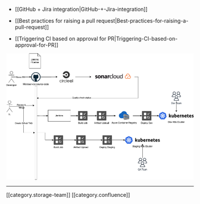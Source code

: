 
* [[GitHub + Jira integration|GitHub-+-Jira-integration]]


* [[Best practices for raising a pull request|Best-practices-for-raising-a-pull-request]]


* [[Triggering CI based on approval for PR|Triggering-CI-based-on-approval-for-PR]]





![](images/storage/Sunbird-CICD.png)



*****

[[category.storage-team]] 
[[category.confluence]] 
